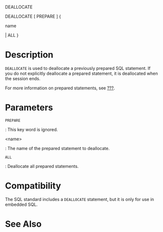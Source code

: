 DEALLOCATE

DEALLOCATE \[ PREPARE \] {

name

\| ALL }

# Description

`DEALLOCATE` is used to deallocate a previously prepared SQL statement.
If you do not explicitly deallocate a prepared statement, it is
deallocated when the session ends.

For more information on prepared statements, see [???](#sql-prepare).

# Parameters

`PREPARE`

:   This key word is ignored.

\<name\>

:   The name of the prepared statement to deallocate.

`ALL`

:   Deallocate all prepared statements.

# Compatibility

The SQL standard includes a `DEALLOCATE` statement, but it is only for
use in embedded SQL.

# See Also
